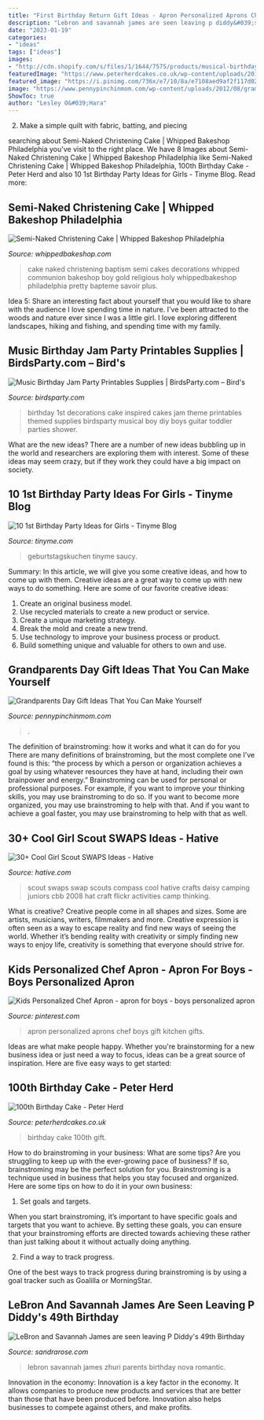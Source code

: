 ```yaml
---
title: "First Birthday Return Gift Ideas - Apron Personalized Aprons Chef Boys Gift Kitchen Gifts"
description: "Lebron and savannah james are seen leaving p diddy&#039;s 49th birthday"
date: "2023-01-19"
categories:
- "ideas"
tags: ["ideas"]
images:
- "http://cdn.shopify.com/s/files/1/1644/7575/products/musical-birthday-cake-guitar-piano-record_1024x1024.png?v=1481200591"
featuredImage: "https://www.peterherdcakes.co.uk/wp-content/uploads/2016/11/look-whos-100-765x1024.jpg"
featured_image: "https://i.pinimg.com/736x/e7/10/8a/e7108aed9af2f117d0206896498bfa50.jpg"
image: "https://www.pennypinchinmom.com/wp-content/uploads/2012/08/gramma-cookie-jar.jpg"
ShowToc: true
author: "Lesley O&#039;Hara"
---
```



2. Make a simple quilt with fabric, batting, and piecing

	

		
searching about Semi-Naked Christening Cake | Whipped Bakeshop Philadelphia you've visit to the right place. We have 8 Images about Semi-Naked Christening Cake | Whipped Bakeshop Philadelphia like Semi-Naked Christening Cake | Whipped Bakeshop Philadelphia, 100th Birthday Cake - Peter Herd and also 10 1st Birthday Party Ideas for Girls - Tinyme Blog. Read more:
		
    
## Semi-Naked Christening Cake | Whipped Bakeshop Philadelphia

<img loading=lazy src="https://whippedbakeshop.com/wp-content/uploads/2020/10/naked-christening-cake-whipped-bakeshop-2.jpg" onerror="this.onerror=null;this.src='https://tse2.mm.bing.net/th?id=OIP.Q9zBQP3RWiR9KP5DNmMMMAHaKL&amp;pid=15.1';" alt="Semi-Naked Christening Cake | Whipped Bakeshop Philadelphia">

_Source: whippedbakeshop.com_

>cake naked christening baptism semi cakes decorations whipped communion bakeshop boy gold religious holy whippedbakeshop philadelphia pretty bapteme savoir plus. 

	

Idea 5: Share an interesting fact about yourself that you would like to share with the audience
I love spending time in nature. I've been attracted to the woods and nature ever since I was a little girl. I love exploring different landscapes, hiking and fishing, and spending time with my family.

    
## Music Birthday Jam Party Printables Supplies | BirdsParty.com – Bird&#039;s

<img loading=lazy src="http://cdn.shopify.com/s/files/1/1644/7575/products/musical-birthday-cake-guitar-piano-record_1024x1024.png?v=1481200591" onerror="this.onerror=null;this.src='https://tse3.mm.bing.net/th?id=OIP.eeHqKGvqvrEU1upkL7stvgHaKr&amp;pid=15.1';" alt="Music Birthday Jam Party Printables Supplies | BirdsParty.com – Bird&#039;s">

_Source: birdsparty.com_

>birthday 1st decorations cake inspired cakes jam theme printables themed supplies birdsparty musical boy diy boys guitar toddler parties shower. 

	

What are the new ideas?
There are a number of new ideas bubbling up in the world and researchers are exploring them with interest. Some of these ideas may seem crazy, but if they work they could have a big impact on society.

    
## 10 1st Birthday Party Ideas For Girls - Tinyme Blog

<img loading=lazy src="https://www.tinyme.com/blog/wp-content/uploads/10-first-birthday-party-ideas-for-girls/10-First-Birthday-Party-Ideas-for-Girls-1.jpg" onerror="this.onerror=null;this.src='https://tse4.mm.bing.net/th?id=OIP.hMO3h5LCsxsq32oOpHAVCwHaLG&amp;pid=15.1';" alt="10 1st Birthday Party Ideas for Girls - Tinyme Blog">

_Source: tinyme.com_

>geburtstagskuchen tinyme saucy. 

	

Summary: In this article, we will give you some creative ideas, and how to come up with them.
Creative ideas are a great way to come up with new ways to do something. Here are some of our favorite creative ideas:
1. Create an original business model.
2. Use recycled materials to create a new product or service.
3. Create a unique marketing strategy.
4. Break the mold and create a new trend. 
5. Use technology to improve your business process or product. 
6. Build something unique and valuable for others to own and use.

    
## Grandparents Day Gift Ideas That You Can Make Yourself

<img loading=lazy src="https://www.pennypinchinmom.com/wp-content/uploads/2012/08/gramma-cookie-jar.jpg" onerror="this.onerror=null;this.src='https://tse4.mm.bing.net/th?id=OIP.OJv2_4ThBBA2MUlUmtznmQHaKn&amp;pid=15.1';" alt="Grandparents Day Gift Ideas That You Can Make Yourself">

_Source: pennypinchinmom.com_

>. 

	

The definition of brainstroming: how it works and what it can do for you
There are many definitions of brainstroming, but the most complete one I’ve found is this: “the process by which a person or organization achieves a goal by using whatever resources they have at hand, including their own brainpower and energy.” Brainstroming can be used for personal or professional purposes. For example, if you want to improve your thinking skills, you may use brainstroming to do so. If you want to become more organized, you may use brainstroming to help with that. And if you want to achieve a goal faster, you may use brainstroming to help with that as well.

    
## 30+ Cool Girl Scout SWAPS Ideas - Hative

<img loading=lazy src="https://hative.com/wp-content/uploads/2014/03/girl-scout-swaps-ideas/17-compass-girl-scout-swaps.jpg" onerror="this.onerror=null;this.src='https://tse1.mm.bing.net/th?id=OIP.P2lyx9flnDWqw6DBVm6I9wHaE7&amp;pid=15.1';" alt="30+ Cool Girl Scout SWAPS Ideas - Hative">

_Source: hative.com_

>scout swaps swap scouts compass cool hative crafts daisy camping juniors cbb 2008 hat craft flickr activities camp thinking. 

	

What is creative?
Creative people come in all shapes and sizes. Some are artists, musicians, writers, filmmakers and more. Creative expression is often seen as a way to escape reality and find new ways of seeing the world. Whether it’s bending reality with creativity or simply finding new ways to enjoy life, creativity is something that everyone should strive for.

    
## Kids Personalized Chef Apron - Apron For Boys - Boys Personalized Apron

<img loading=lazy src="https://i.pinimg.com/736x/e7/10/8a/e7108aed9af2f117d0206896498bfa50.jpg" onerror="this.onerror=null;this.src='https://tse3.mm.bing.net/th?id=OIP.ehMoNcKiMLqx5uGobxFC4wHaJ4&amp;pid=15.1';" alt="Kids Personalized Chef Apron - apron for boys - boys personalized apron">

_Source: pinterest.com_

>apron personalized aprons chef boys gift kitchen gifts. 

	

Ideas are what make people happy. Whether you're brainstorming for a new business idea or just need a way to focus, ideas can be a great source of inspiration. Here are five easy ways to get started: 

    
## 100th Birthday Cake - Peter Herd

<img loading=lazy src="https://www.peterherdcakes.co.uk/wp-content/uploads/2016/11/look-whos-100-765x1024.jpg" onerror="this.onerror=null;this.src='https://tse3.mm.bing.net/th?id=OIP.RTQ0Zn1WS7H8D-zt6Au-AAHaJ6&amp;pid=15.1';" alt="100th Birthday Cake - Peter Herd">

_Source: peterherdcakes.co.uk_

>birthday cake 100th gift. 

	

How to do brainstroming in your business: What are some tips?
Are you struggling to keep up with the ever-growing pace of business? If so, brainstroming may be the perfect solution for you. Brainstroming is a technique used in business that helps you stay focused and organized. Here are some tips on how to do it in your own business: 
1. Set goals and targets.

When you start brainstroming, it’s important to have specific goals and targets that you want to achieve. By setting these goals, you can ensure that your brainstroming efforts are directed towards achieving these rather than just talking about it without actually doing anything. 

2. Find a way to track progress.

One of the best ways to track progress during brainstroming is by using a goal tracker such as Goalilla or MorningStar.

    
## LeBron And Savannah James Are Seen Leaving P Diddy&#039;s 49th Birthday

<img loading=lazy src="http://sandrarose.com/wp-content/uploads/2018/11/LeBron-James-Savannah.jpg" onerror="this.onerror=null;this.src='https://tse3.mm.bing.net/th?id=OIP.PJtWlyGRhMfa_FBRz0vR8QHaLH&amp;pid=15.1';" alt="LeBron and Savannah James are seen leaving P Diddy&#039;s 49th Birthday">

_Source: sandrarose.com_

>lebron savannah james zhuri parents birthday nova romantic. 

	

Innovation in the economy:
Innovation is a key factor in the economy. It allows companies to produce new products and services that are better than those that have been produced before. Innovation also helps businesses to compete against others, and make profits.

